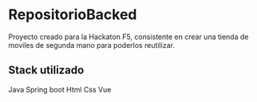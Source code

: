 # RepositorioBacked
Proyecto creado para la Hackaton F5, consistente en crear una tienda de moviles de segunda mano para poderlos reutilizar.

## Stack utilizado
Java
Spring boot
Html
Css
Vue


